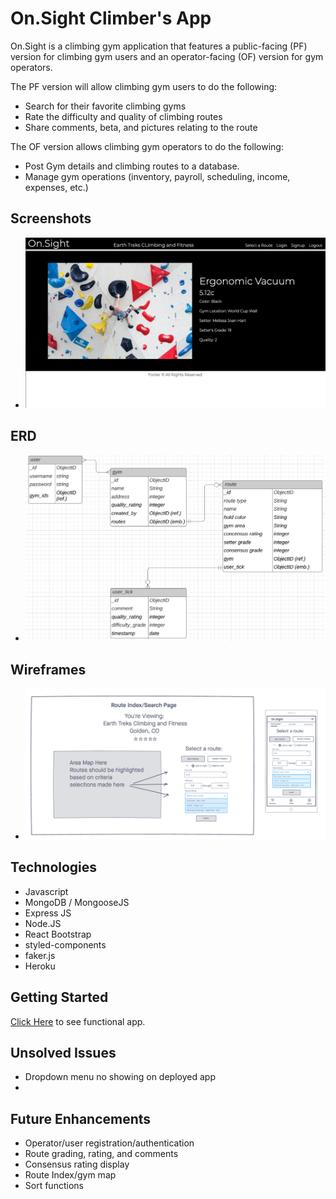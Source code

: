 # On.Sight Climber's App

On.Sight is a climbing gym application that features a public-facing (PF) version for climbing gym users and an operator-facing (OF) version for gym operators. 

The PF version will allow climbing gym users to do the following:

- Search for their favorite climbing gyms
- Rate the difficulty and quality of climbing routes 
- Share comments, beta, and pictures relating to the route
  
The OF version allows climbing gym operators to do the following:

- Post Gym details and climbing routes to a database. 
- Manage gym operations (inventory, payroll, scheduling, income, expenses, etc.) 

## Screenshots


- ![screenshot](images/Screen%20Shot%202021-07-09%20at%209.10.28%20AM.png)


## ERD


- ![screenshot](images/onsight-erd.png)


## Wireframes


- ![screenshot](images/route-search-page-wireframe.png)



## Technologies
- Javascript
- MongoDB / MongooseJS
- Express JS
- Node.JS
- React Bootstrap
- styled-components
- faker.js
- Heroku

## Getting Started
[Click Here](https://on-sight-app-frontend.herokuapp.com/routes) to see functional app.

## Unsolved Issues
- Dropdown menu no showing on deployed app
- 

## Future Enhancements
- Operator/user registration/authentication
- Route grading, rating, and comments
- Consensus rating display
- Route Index/gym map
- Sort functions
  